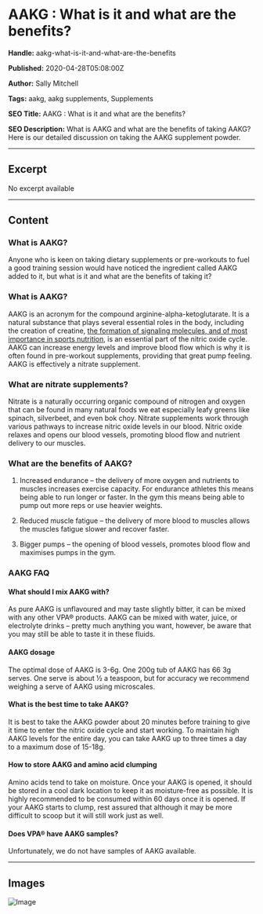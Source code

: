 # AAKG : What is it and what are the benefits?

**Handle:** aakg-what-is-it-and-what-are-the-benefits

**Published:** 2020-04-28T05:08:00Z

**Author:** Sally Mitchell

**Tags:** aakg, aakg supplements, Supplements

**SEO Title:** AAKG : What is it and what are the benefits?

**SEO Description:** What is AAKG and what are the benefits of taking AAKG? Here is our detailed discussion on taking the AAKG supplement powder.

---

## Excerpt

No excerpt available

---

## Content

### What is AAKG?

Anyone who is keen on taking dietary supplements or pre-workouts to fuel a good training session would have noticed the ingredient called AAKG added to it, but what is it and what are the benefits of taking it?

### What is AAKG?

AAKG is an acronym for the compound arginine-alpha-ketoglutarate. It is a natural substance that plays several essential roles in the body, including the creation of creatine, [the formation of signaling molecules, and of most importance in sports nutrition](https://journals.lww.com/nsca-jscr/Abstract/2011/03001/Effect_of_L_Arginine_Alpha_Ketoglutarate_Ingestion.176.aspx), is an essential part of the nitric oxide cycle. AAKG can increase energy levels and improve blood flow which is why it is often found in pre-workout supplements, providing that great pump feeling. AAKG is effectively a nitrate supplement.

### What are nitrate supplements?

Nitrate is a naturally occurring organic compound of nitrogen and oxygen that can be found in many natural foods we eat especially leafy greens like spinach, silverbeet, and even bok choy. Nitrate supplements work through various pathways to increase nitric oxide levels in our blood. Nitric oxide relaxes and opens our blood vessels, promoting blood flow and nutrient delivery to our muscles.

### What are the benefits of AAKG?

1. Increased endurance – the delivery of more oxygen and nutrients to muscles increases exercise capacity. For endurance athletes this means being able to run longer or faster. In the gym this means being able to pump out more reps or use heavier weights.

2. Reduced muscle fatigue – the delivery of more blood to muscles allows the muscles fatigue slower and recover faster.

3. Bigger pumps – the opening of blood vessels, promotes blood flow and maximises pumps in the gym.

### AAKG FAQ

#### What should I mix AAKG with?

As pure AAKG is unflavoured and may taste slightly bitter, it can be mixed with any other VPA® products. AAKG can be mixed with water, juice, or electrolyte drinks – pretty much anything you want, however, be aware that you may still be able to taste it in these fluids.

#### AAKG dosage

The optimal dose of AAKG is 3-6g. One 200g tub of AAKG has 66 3g serves. One serve is about ½ a teaspoon, but for accuracy we recommend weighing a serve of AAKG using microscales.

#### What is the best time to take AAKG?

It is best to take the AAKG powder about 20 minutes before training to give it time to enter the nitric oxide cycle and start working. To maintain high AAKG levels for the entire day, you can take AAKG up to three times a day to a maximum dose of 15-18g.

#### How to store AAKG and amino acid clumping

Amino acids tend to take on moisture. Once your AAKG is opened, it should be stored in a cool dark location to keep it as moisture-free as possible. It is highly recommended to be consumed within 60 days once it is opened. If your AAKG starts to clump, rest assured that although it may be more difficult to scoop but it will still work just as well.

#### Does VPA® have AAKG samples?

Unfortunately, we do not have samples of AAKG available.

---

## Images

![Image](undefined)

